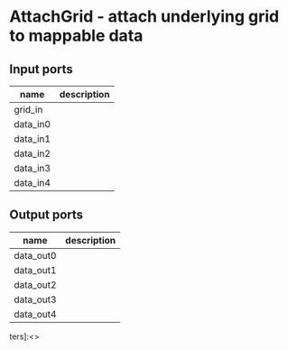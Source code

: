 [headline]:<>
AttachGrid - attach underlying grid to mappable data
====================================================
[headline]:<>
[inputPorts]:<>
Input ports
-----------
|name|description|
|-|-|
|grid_in||
|data_in0||
|data_in1||
|data_in2||
|data_in3||
|data_in4||


[inputPorts]:<>
[outputPorts]:<>
Output ports
------------
|name|description|
|-|-|
|data_out0||
|data_out1||
|data_out2||
|data_out3||
|data_out4||


[outputPorts]:<>
[parameters]:<>

[parameters]:<>
ters]:<>
